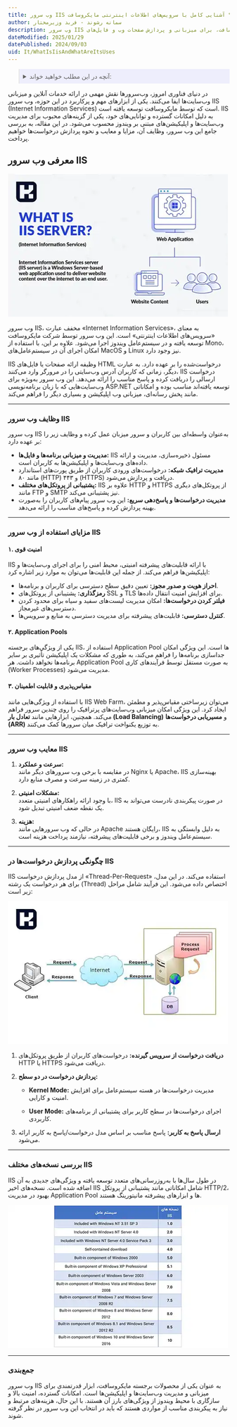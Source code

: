 ```yaml
---
title: وب سرور IIS چیست؟ آشنایی کامل با سرویس‌های اطلاعات اینترنتی مایکروسافت
author: سمانه رشوند - فربد وزیرمختار
description: وب سرور IIS مایکروسافت، برای میزبانی و پردازش صفحات وب و فایل‌های HTML طراحی شده و با امکانات امنیتی قوی و مقیاس‌پذیری بالا، به مدیریت بهینه درخواست‌های وب کمک می‌کند.
dateModified: 2025/01/29
datePublished: 2024/09/03
uid: It/WhatIsIisAndWhatAreItsUses
---
```


<blockquote style="background-color:#eeeefc; padding:0.5rem">
<details>
  <summary>آنچه در این مطلب خواهید خواند:</summary>
  <ul>
    <li>معرفی وب سرور IIS</li>
    <li>وظایف وب سرور IIS</li>
    <li>مزایای استفاده از وب سرور IIS</li>
    <li>معایب وب سرور IIS</li>
    <li>چگونگی پردازش درخواست‌ها در IIS</li>
    <li>بررسی نسخه‌های مختلف IIS</li>
  </ul>
</details>
</blockquote>

در دنیای فناوری امروز، وب‌سرورها نقش مهمی در ارائه خدمات آنلاین و میزبانی وب‌سایت‌ها ایفا می‌کنند. یکی از ابزارهای مهم و پرکاربرد در این حوزه، وب سرور IIS (Internet Information Services) است که توسط مایکروسافت توسعه یافته است. IIS به دلیل امکانات گسترده و توانایی‌های خود، یکی از گزینه‌های محبوب برای مدیریت وب‌سایت‌ها و اپلیکیشن‌های مبتنی بر ویندوز محسوب می‌شود. در این مقاله، به بررسی جامع این وب سرور، وظایف آن، مزایا و معایب و نحوه پردازش درخواست‌ها خواهیم پرداخت.

## معرفی وب سرور IIS

![معرفی وب سرور IIS](./Images/WhatIsIis.webp)

وب سرور IIS، مخفف عبارت «Internet Information Services»، به معنای «سرویس‌های اطلاعات اینترنتی» است. این وب سرور توسط شرکت مایکروسافت توسعه یافته و در سیستم‌عامل ویندوز اجرا می‌شود. علاوه بر این، با استفاده از Mono، امکان اجرای آن در سیستم‌عامل‌های MacOS و Linux نیز وجود دارد.

IIS وظیفه ارائه صفحات یا فایل‌های HTML درخواست‌شده را بر عهده دارد. به عبارت دیگر، زمانی که کاربران آدرس وب‌سایتی را در مرورگر وارد می‌کنند، IIS درخواست ارسالی را دریافت کرده و پاسخ مناسب را ارائه می‌دهد. این وب سرور به‌ویژه برای وب‌سایت‌هایی که با زبان برنامه‌نویسی ASP.NET توسعه یافته‌اند مناسب بوده و امکاناتی مانند پخش رسانه‌ای، میزبانی وب اپلیکیشن و بسیاری دیگر را فراهم می‌کند.

---

### وظایف وب سرور IIS
وب سرور IIS به‌عنوان واسطه‌ای بین کاربران و سرور میزبان عمل کرده و وظایف زیر را بر عهده دارد:  

- **مدیریت و میزبانی برنامه‌ها و فایل‌ها:** IIS مسئول ذخیره‌سازی، مدیریت و ارائه داده‌های وب‌سایت‌ها و اپلیکیشن‌ها به کاربران است.  
- **مدیریت ترافیک شبکه:** درخواست‌های ورودی کاربران از طریق پورت‌های استاندارد مانند ۸۰ (HTTP) و ۴۴۳ (HTTPS) دریافت و پردازش می‌شود.  
- **پشتیبانی از پروتکل‌های مختلف:** IIS علاوه بر HTTP و HTTPS از پروتکل‌های دیگری مانند FTP و SMTP نیز پشتیبانی می‌کند.  
- **مدیریت درخواست‌ها و پاسخ‌دهی سریع:** این وب سرور پیام‌های کاربران را به‌صورت بهینه پردازش کرده و پاسخ‌های مناسب را ارائه می‌دهد.  

---

### مزایای استفاده از وب سرور IIS

#### ۱. امنیت قوی
IIS با ارائه قابلیت‌های پیشرفته امنیتی، محیط امنی را برای اجرای وب‌سایت‌ها و اپلیکیشن‌ها فراهم می‌کند. از جمله این قابلیت‌ها می‌توان به موارد زیر اشاره کرد:

- **احراز هویت و صدور مجوز:** تعیین دقیق سطح دسترسی برای کاربران و برنامه‌ها.  
- **رمزگذاری:** پشتیبانی از پروتکل‌های SSL و TLS برای افزایش امنیت انتقال داده‌ها.  
- **فیلتر کردن درخواست‌ها:** امکان مدیریت لیست‌های سفید و سیاه برای محدود کردن دسترسی‌های غیرمجاز.  
- **کنترل دسترسی:** قابلیت‌های پیشرفته برای مدیریت دسترسی به منابع و سرویس‌ها.  

#### ۲. Application Pools
یکی از ویژگی‌های برجسته IIS، استفاده از Application Pool ها است. این ویژگی امکان جداسازی برنامه‌ها را فراهم می‌کند، به طوری که مشکلات یک اپلیکیشن تأثیری بر سایر برنامه‌ها نخواهد داشت. هر Application Pool به صورت مستقل توسط فرآیندهای کاری (Worker Processes) مدیریت می‌شود.  

#### ۳. مقیاس‌پذیری و قابلیت اطمینان
با استفاده از ویژگی‌هایی مانند IIS Web Farm، می‌توان زیرساختی مقیاس‌پذیر و مطمئن ایجاد کرد. این ویژگی امکان میزبانی وب‌سایت‌های پرترافیک را روی چندین سرور فراهم می‌کند. همچنین، ابزارهایی مانند **تعادل بار (Load Balancing)** و **مسیریابی درخواست‌ها (ARR)** به توزیع یکنواخت ترافیک میان سرورها کمک می‌کنند.  

---

### معایب وب سرور IIS
1. **سرعت و عملکرد:**  
در مقایسه با برخی وب سرورهای دیگر مانند Nginx یا Apache، IIS بهینه‌سازی کمتری در زمینه سرعت و مصرف منابع دارد.  

2. **مشکلات امنیتی:**  
با وجود ارائه راهکارهای امنیتی متعدد، IIS در صورت پیکربندی نادرست می‌تواند به یک نقطه ضعف امنیتی تبدیل شود.  

3. **هزینه:**  
در حالی که وب سرورهایی مانند Apache رایگان هستند، IIS به دلیل وابستگی به سیستم‌عامل ویندوز و برخی قابلیت‌های پیشرفته، نیازمند پرداخت هزینه است.  

---

### چگونگی پردازش درخواست‌ها در IIS

IIS از مدل پردازش درخواست «Thread-Per-Request» استفاده می‌کند. در این مدل، برای هر درخواست یک رشته (Thread) اختصاص داده می‌شود. این فرآیند شامل مراحل زیر است:  

![چگونگی پردازش درخواست‌ها در IIS](./Images/HowToProcessRequestsInIIS.webp)

1. **دریافت درخواست از سرویس گیرنده:** درخواست‌های کاربران از طریق پروتکل‌های HTTP یا HTTPS دریافت می‌شود.

2. **پردازش درخواست در دو سطح:**  

   - **Kernel Mode:** مدیریت درخواست‌ها در هسته سیستم‌عامل برای افزایش امنیت و کارایی.

   - **User Mode:** اجرای درخواست‌ها در سطح کاربر برای پشتیبانی از برنامه‌های کاربردی.
  
3. **ارسال پاسخ به کاربر:** پاسخ مناسب بر اساس مدل درخواست/پاسخ به کاربر ارائه می‌شود.

---

### بررسی نسخه‌های مختلف IIS
IIS در طول سال‌ها با به‌روزرسانی‌های متعدد توسعه یافته و ویژگی‌های جدیدی به آن اضافه شده است. نسخه‌های اخیر IIS شامل امکاناتی مانند پشتیبانی از پروتکل HTTP/2، بهبود در مدیریت Application Pool ها و ابزارهای پیشرفته مانیتورینگ هستند.  

![بررسی نسخه های مختلف وب سرور IIS](./Images/VersionTable.webp)

---

### جمع‌بندی
وب سرور IIS به عنوان یکی از محصولات برجسته مایکروسافت، ابزار قدرتمندی برای میزبانی و مدیریت وب‌سایت‌ها و اپلیکیشن‌ها است. امکانات گسترده، امنیت بالا و سازگاری با محیط ویندوز از ویژگی‌های بارز آن هستند. با این حال، هزینه‌های مرتبط و نیاز به پیکربندی مناسب از مواردی هستند که باید در انتخاب این وب سرور در نظر گرفته شوند.